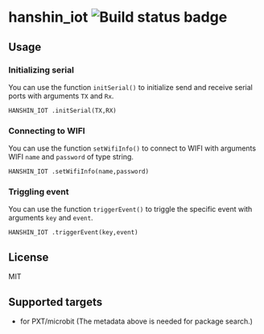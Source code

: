 # hanshin_iot ![Build status badge](https://github.com/stem-hanshin/hanshin_iot/workflows/MakeCode/badge.svg)

## Usage


### Initializing serial
You can use the function ``initSerial()`` to initialize send and receive serial ports with arguments ``TX`` and ``Rx``.

```block
HANSHIN_IOT .initSerial(TX,RX)
```

### Connecting to WIFI
You can use the function ``setWifiInfo()`` to connect to WIFI with arguments WIFI ``name`` and ``password`` of type string.

```block
HANSHIN_IOT .setWifiInfo(name,password)
```

### Triggling event
You can use the function ``triggerEvent()`` to triggle the specific event with arguments ``key`` and ``event``.

```block
HANSHIN_IOT .triggerEvent(key,event)
```

## License
MIT


## Supported targets

* for PXT/microbit
(The metadata above is needed for package search.)


